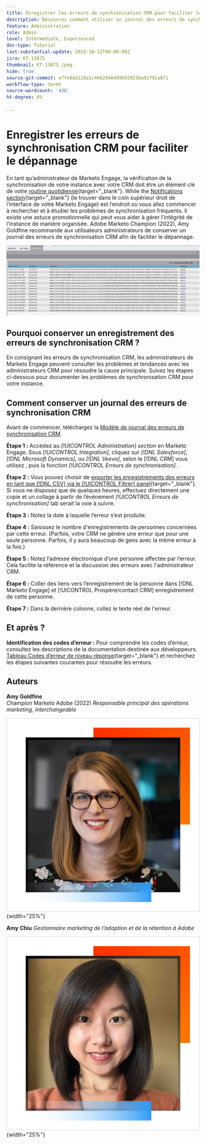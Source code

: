 ```yaml
---
title: Enregistrer les erreurs de synchronisation CRM pour faciliter le dépannage
description: Découvrez comment utiliser un journal des erreurs de synchronisation CRM pour étudier les problèmes de synchronisation CRM et le maintenir en bon état.
feature: Administration
role: Admin
level: Intermediate, Experienced
doc-type: Tutorial
last-substantial-update: 2023-10-12T00:00:00Z
jira: KT-13875
thumbnail: KT-13875.jpeg
hide: true
source-git-commit: e7fe8da128a1c46620484d9b92823ba51791a671
workflow-type: tm+mt
source-wordcount: '436'
ht-degree: 0%

---
```



# Enregistrer les erreurs de synchronisation CRM pour faciliter le dépannage

En tant qu’administrateur de Marketo Engage, la vérification de la synchronisation de votre instance avec votre CRM doit être un élément clé de votre [routine quotidienne](https://nation.marketo.com/t5/champion-program-blogs/my-marketo-morning-routine-tips-for-driving-marketing-operation/ba-p/247508){target="_blank"}. While the [Notifications section](https://experienceleague.adobe.com/docs/marketo/using/product-docs/core-marketo-concepts/miscellaneous/notification-types.html){target="_blank"} (le trouver dans le coin supérieur droit de l’interface de votre Marketo Engage) est l’endroit où vous allez commencer à rechercher et à étudier les problèmes de synchronisation fréquents. Il existe une astuce promotionnelle qui peut vous aider à gérer l’intégrité de l’instance de manière organisée.  Adobe Marketo Champion (2022), Amy Goldfine recommande aux utilisateurs administrateurs de conserver un journal des erreurs de synchronisation CRM afin de faciliter le dépannage.

![Capture d’écran de l’onglet Erreurs de synchronisation](/help/tutorial-inherited-instance/_assets/Marketo_Engage_Admin_Salesforce_Sync_Errors_Tab.png)

## Pourquoi conserver un enregistrement des erreurs de synchronisation CRM ?

En consignant les erreurs de synchronisation CRM, les administrateurs de Marketo Engage peuvent consulter les problèmes et tendances avec les administrateurs CRM pour résoudre la cause principale. Suivez les étapes ci-dessous pour documenter les problèmes de synchronisation CRM pour votre instance.

## Comment conserver un journal des erreurs de synchronisation CRM

Avant de commencer, téléchargez la [Modèle de journal des erreurs de synchronisation CRM](/help/tutorial-inherited-instance/_assets/downloads/Adobe-Marketo-Engage_CRM-Sync-Error-Log-Template.xlsx).

**Étape 1 :** Accédez au *[!UICONTROL Administration] section* en Marketo Engage. Sous *[!UICONTROL Intégration]*, cliquez sur *[!DNL Salesforce]*, *[!DNL Microsoft Dynamics]*, ou *[!DNL Veeva]*, selon le [!DNL CRM] vous utilisez , puis la fonction *[!UICONTROL Erreurs de synchronisation]* .

**Étape 2 :** Vous pouvez choisir de [exporter les enregistrements des erreurs en tant que [!DNL CSV] via le [!UICONTROL Filtrer] panel](https://experienceleague.adobe.com/docs/marketo/using/product-docs/crm-sync/salesforce-sync/salesforce-sync-errors.html#filter-sync-errors){target="_blank"}. Si vous ne disposez que de quelques heures, effectuez directement une copie et un collage à partir de l’événement *[!UICONTROL Erreurs de synchronisation]* tab serait la voie à suivre.

**Étape 3 :** Notez la date à laquelle l’erreur s’est produite.

**Étape 4 :** Saisissez le nombre d&#39;enregistrements de personnes concernées par cette erreur. (Parfois, votre CRM ne génère une erreur que pour une seule personne. Parfois, il y aura beaucoup de gens avec la même erreur à la fois.)

**Étape 5 :** Notez l’adresse électronique d’une personne affectée par l’erreur. Cela facilite la référence et la discussion des erreurs avec l&#39;administrateur CRM.

**Étape 6 :** Coller des liens vers l’enregistrement de la personne dans [!DNL Marketo Engage] et [!UICONTROL Prospère/contact CRM] enregistrement de cette personne.

**Étape 7 :** Dans la dernière colonne, collez le texte réel de l&#39;erreur.

## Et après ?

**Identification des codes d’erreur :** Pour comprendre les codes d’erreur, consultez les descriptions de la documentation destinée aux développeurs. [Tableau Codes d’erreur de niveau réponse](https://developers.marketo.com/rest-api/error-codes/#response_level_error_codes){target="_blank"} et recherchez les étapes suivantes courantes pour résoudre les erreurs.

## Auteurs

**Amy Goldfine**\
Champion Marketo Adobe (2022)
*Responsable principal des opérations marketing, interchangeable*

![Amy Goldfine](/help/tutorial-inherited-instance/_assets/authors/Customer_Author_Amy_Goldfine.png){width="25%"}

**Amy Chiu**
*Gestionnaire marketing de l’adoption et de la rétention à Adobe*

![Amy Chiu](/help/tutorial-inherited-instance/_assets/authors/Adobe_Author_Amy_Chiu.png){width="25%"}

